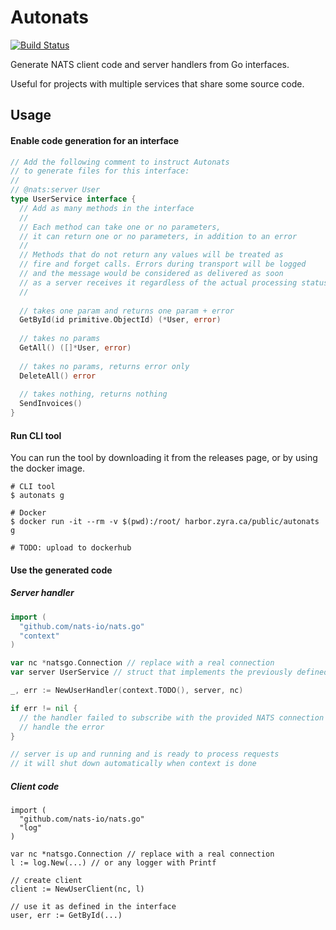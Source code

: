 # Autonats
[![Build Status](https://drone.zyra.ca/api/badges/zyra/autonats/status.svg)](https://drone.zyra.ca/zyra/autonats)

Generate NATS client code and server handlers from Go interfaces. 

Useful for projects with multiple services that share some source code.


## Usage

#### Enable code generation for an interface
```go
// Add the following comment to instruct Autonats
// to generate files for this interface:
//
// @nats:server User
type UserService interface {
  // Add as many methods in the interface
  //
  // Each method can take one or no parameters,
  // it can return one or no parameters, in addition to an error
  // 
  // Methods that do not return any values will be treated as 
  // fire and forget calls. Errors during transport will be logged
  // and the message would be considered as delivered as soon
  // as a server receives it regardless of the actual processing status.
  //
  
  // takes one param and returns one param + error
  GetById(id primitive.ObjectId) (*User, error)
 
  // takes no params
  GetAll() ([]*User, error)
  
  // takes no params, returns error only
  DeleteAll() error
 
  // takes nothing, returns nothing
  SendInvoices()
}
```

#### Run CLI tool
You can run the tool by downloading it from the releases page, or by using the docker image.

```shell script
# CLI tool
$ autonats g 

# Docker
$ docker run -it --rm -v $(pwd):/root/ harbor.zyra.ca/public/autonats g

# TODO: upload to dockerhub
```

#### Use the generated code

##### Server handler
```go
import (
  "github.com/nats-io/nats.go"
  "context"
)

var nc *natsgo.Connection // replace with a real connection
var server UserService // struct that implements the previously defined interface

_, err := NewUserHandler(context.TODO(), server, nc)

if err != nil {
  // the handler failed to subscribe with the provided NATS connection
  // handle the error
}

// server is up and running and is ready to process requests
// it will shut down automatically when context is done
```

##### Client code
```shell script
import (
  "github.com/nats-io/nats.go"
  "log"
)

var nc *natsgo.Connection // replace with a real connection
l := log.New(...) // or any logger with Printf

// create client
client := NewUserClient(nc, l)

// use it as defined in the interface
user, err := GetById(...)
```